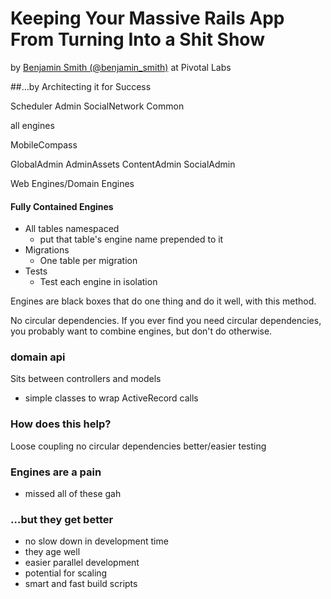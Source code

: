 # Keeping Your Massive Rails App From Turning Into a Shit Show
by [Benjamin Smith (@benjamin_smith)](http://www.twitter.com/benjamin_smith) at Pivotal Labs

##…by Architecting it for Success

Scheduler
Admin
SocialNetwork
Common

all engines

MobileCompass

GlobalAdmin
AdminAssets
ContentAdmin
SocialAdmin

Web Engines/Domain Engines


#### Fully Contained Engines
* All tables namespaced
	* put that table's engine name prepended to it
* Migrations
	* One table per migration
* Tests
	* Test each engine in isolation
	
Engines are black boxes that do one thing and do it well, with this method.

No circular dependencies.
If you ever find you need circular dependencies, you probably want to combine engines, but don't do otherwise.

### domain api
Sits between controllers and models

* simple classes to wrap ActiveRecord calls


### How does this help?
Loose coupling
no circular dependencies
better/easier testing

### Engines are a pain
* missed all of these gah

### …but they get better
* no slow down in development time
* they age well
* easier parallel development
* potential for scaling
* smart and fast build scripts